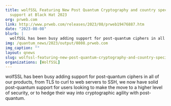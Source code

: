 ```yaml
---
title: wolfSSL Featuring New Post Quantum Cryptography and country specific cipher
  support at Black Hat 2023
org: prweb.com
link: http://www.prweb.com/releases/2023/08/prweb19476887.htm
date: "2023-08-08"
blurb: |
  wolfSSL has been busy adding support for post-quantum ciphers in all of our products, from TLS to curl to web servers to SSH, we now have solid post-quantum support for users looking to make the move to a higher level of security, or to hedge their way into cryptographic agility with post-quantum.
img: /quantum_news/2023/output/0808.prweb.com
img_caption: ""
layout: qnews
slug: wolfssl-featuring-new-post-quantum-cryptography-and-country-specific-cipher-support-at-black-hat-2023
organizations: [WolfSSL]
---
```


wolfSSL has been busy adding support for post-quantum ciphers in all of our products, from TLS to curl to web servers to SSH, we now have solid post-quantum support for users looking to make the move to a higher level of security, or to hedge their way into cryptographic agility with post-quantum.
